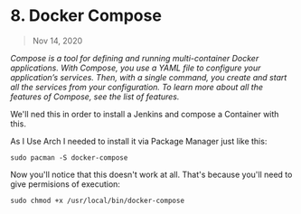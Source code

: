 # 8. Docker Compose

> Nov 14, 2020

*Compose is a tool for defining and running multi-container Docker applications. With Compose, you use a YAML file to configure your application’s services. Then, with a single command, you create and start all the services from your configuration. To learn more about all the features of Compose, see the list of features.*

We'll ned this in order to install a Jenkins and compose a Container with this.

As I Use Arch I needed to install it via Package Manager just like this:

```shell
sudo pacman -S docker-compose
``` 
Now you'll notice that this doesn't work at all. That's because you'll need to give permisions of execution:

```shell
sudo chmod +x /usr/local/bin/docker-compose
``` 